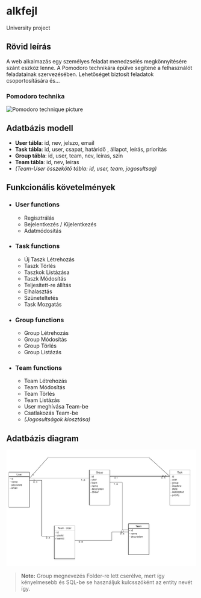 # alkfejl 
University project


## Rövid leírás
 A web alkalmazás egy személyes feladat menedzselés
 megkönnyítésére szánt eszköz lenne. A Pomodoro technikára
 épülve segítené a felhasználót feladatainak szervezésében.
 Lehetőséget biztosít feladatok csoportosítására és...

### Pomodoro technika 
 ![Pomodoro technique picture](https://cdn-images-1.medium.com/max/1600/1*R_S2oOzg5nI3e5VFHW1CKA.png)
 
## Adatbázis modell
 * **User tábla**: id, nev, jelszo, email
 * **Task tábla**: id, user, csapat,  határidő , állapot, leírás, prioritás
 * **Group tábla**: id, user, team, nev, leiras, szin 
 * **Team tábla**: id, nev, leiras
 * *(Team-User összekötő tábla: id, user, team, jogosultsag)*
 
## Funkcionális követelmények
* ### User functions
	* Regisztrálás
	* Bejelentkezés / Kijelentkezés
	* Adatmódosítás
 
* ### Task functions
	* Új Taszk Létrehozás
	* Taszk Törlés
	* Taszkok Listázása
	* Taszk Módosítás
	* Teljesített-re állítás
	* Elhalasztás
	* Szüneteltetés
	* Task Mozgatás
* ### Group functions
	* Group Létrehozás
	* Group Módosítás
	* Group Törlés
	* Group Listázás
* ### Team functions
	* Team Létrehozás
	* Team Módosítás
	* Team Törlés
	* Team Listázás
	* User meghívása Team-be
	* Csatlakozás Team-be
	* *(Jogosultságok kiosztása)*
 
## Adatbázis diagram
![uml_diagram](https://raw.githubusercontent.com/Tamakasi/alkfejl/master/uml_alkfejl.jpg)

> **Note:** Group megnevezés Folder-re lett cserélve, mert így kényelmesebb és SQL-be se használjuk kulcsszóként az entity nevét így.
